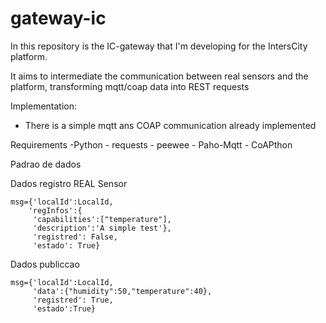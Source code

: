 # gateway-ic

In this repository is the IC-gateway that I'm developing for the IntersCity platform.

It aims to intermediate the communication between real sensors and the platform, transforming mqtt/coap data into REST requests

Implementation:
- There is a simple mqtt ans COAP communication already implemented

Requirements
    -Python
     - requests
     - peewee
     - Paho-Mqtt
     - CoAPthon

Padrao de dados

Dados registro REAL Sensor

	msg={'localId':LocalId,
	    'regInfos':{
		 'capabilities':["temperature"],
		 'description':'A simple test'},
	     'registred': False,
	     'estado': True}

Dados publiccao

	msg={'localId':LocalId,
	     'data':{"humidity":50,"temperature":40},
	     'registred': True,
	     'estado':True}
